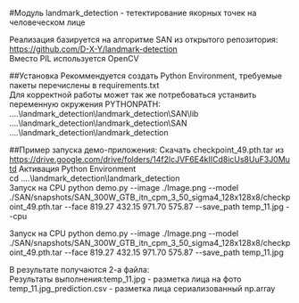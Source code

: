 #Модуль landmark_detection - тетектирование якорных точек на человеческом лице
  
Реализация базируется на алгоритме SAN из открытого репозитория: https://github.com/D-X-Y/landmark-detection  
Вместо PIL используется OpenCV  

##Установка 
Рекоммендуется создать Python Environment, требуемые пакеты перечислены в  requirements.txt  
Для корректной работы может так же потребоваться устанвить переменную окружения PYTHONPATH:  
....\landmark_detection\landmark_detection\SAN\lib  
....\landmark_detection\landmark_detection\SAN  
....\landmark_detection\landmark_detection  

##Пример запуска демо-приложения: 
Скачать checkpoint_49.pth.tar из https://drive.google.com/drive/folders/14f2lcJVF6E4kIICd8icUs8UuF3J0Mutd 
Активация Python Environment  
cd ....\landmark_detection\landmark_detection  
Запуск на CPU python demo.py --image ./Image.png --model ./SAN/snapshots/SAN_300W_GTB_itn_cpm_3_50_sigma4_128x128x8/checkpoint_49.pth.tar --face 819.27 432.15 971.70 575.87 --save_path temp_11.jpg --cpu   
  
Запуск на CPU python demo.py --image ./Image.png --model ./SAN/snapshots/SAN_300W_GTB_itn_cpm_3_50_sigma4_128x128x8/checkpoint_49.pth.tar --face 819.27 432.15 971.70 575.87 --save_path temp_11.jpg 
   
В результате получаются 2-а файла:  
Результаты выполнения:temp_11.jpg - разметка лица на фото  
temp_11.jpg_prediction.csv - разметка лица сериализованный np.array
